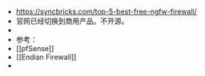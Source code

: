 - https://syncbricks.com/top-5-best-free-ngfw-firewall/
- 官网已经切换到商用产品。不开源。
-
- 参考：
- [[pfSense]]
- [[Endian Firewall]]
-